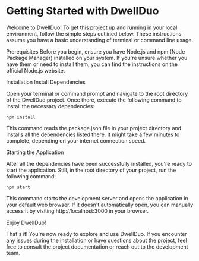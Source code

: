 # Getting Started with DwellDuo

Welcome to DwellDuo! To get this project up and running in your local environment, follow the simple steps outlined below. These instructions assume you have a basic understanding of terminal or command line usage.

Prerequisites
Before you begin, ensure you have Node.js and npm (Node Package Manager) installed on your system. If you're unsure whether you have them or need to install them, you can find the instructions on the official Node.js website.

Installation
Install Dependencies

Open your terminal or command prompt and navigate to the root directory of the DwellDuo project. Once there, execute the following command to install the necessary dependencies:

`npm install`

This command reads the package.json file in your project directory and installs all the dependencies listed there. It might take a few minutes to complete, depending on your internet connection speed.

Starting the Application

After all the dependencies have been successfully installed, you're ready to start the application. Still, in the root directory of your project, run the following command:

`npm start`

This command starts the development server and opens the application in your default web browser. If it doesn't automatically open, you can manually access it by visiting http://localhost:3000 in your browser.

Enjoy DwellDuo!

That's it! You're now ready to explore and use DwellDuo. If you encounter any issues during the installation or have questions about the project, feel free to consult the project documentation or reach out to the development team.

